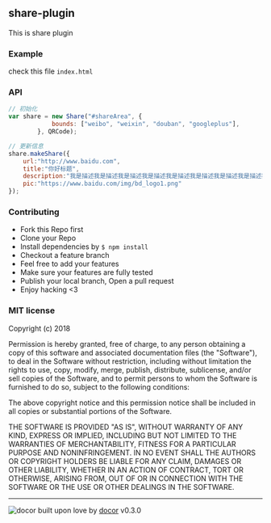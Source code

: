 ## share-plugin
This is share plugin

### Example

check this file `index.html`

### API

```js
// 初始化
var share = new Share("#shareArea", {
            bounds: ["weibo", "weixin", "douban", "googleplus"],
        }, QRCode);

// 更新信息
share.makeShare({
    url:"http://www.baidu.com",
    title:"你好标题",
    description:"我是描述我是描述我是描述我是描述我是描述我是描述我是描述我是描述我是描述我是描述",
    pic:"https://www.baidu.com/img/bd_logo1.png"
});

```


### Contributing
- Fork this Repo first
- Clone your Repo
- Install dependencies by `$ npm install`
- Checkout a feature branch
- Feel free to add your features
- Make sure your features are fully tested
- Publish your local branch, Open a pull request
- Enjoy hacking <3

### MIT license
Copyright (c) 2018 

Permission is hereby granted, free of charge, to any person obtaining a copy
of this software and associated documentation files (the &quot;Software&quot;), to deal
in the Software without restriction, including without limitation the rights
to use, copy, modify, merge, publish, distribute, sublicense, and/or sell
copies of the Software, and to permit persons to whom the Software is
furnished to do so, subject to the following conditions:

The above copyright notice and this permission notice shall be included in
all copies or substantial portions of the Software.

THE SOFTWARE IS PROVIDED &quot;AS IS&quot;, WITHOUT WARRANTY OF ANY KIND, EXPRESS OR
IMPLIED, INCLUDING BUT NOT LIMITED TO THE WARRANTIES OF MERCHANTABILITY,
FITNESS FOR A PARTICULAR PURPOSE AND NONINFRINGEMENT. IN NO EVENT SHALL THE
AUTHORS OR COPYRIGHT HOLDERS BE LIABLE FOR ANY CLAIM, DAMAGES OR OTHER
LIABILITY, WHETHER IN AN ACTION OF CONTRACT, TORT OR OTHERWISE, ARISING FROM,
OUT OF OR IN CONNECTION WITH THE SOFTWARE OR THE USE OR OTHER DEALINGS IN
THE SOFTWARE.

---
![docor]()
built upon love by [docor](https://github.com/turingou/docor.git) v0.3.0
